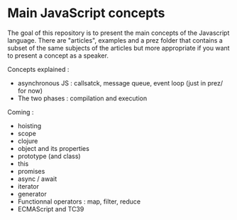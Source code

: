 # Main JavaScript concepts

The goal of this repository is to present the main concepts of the Javascript language.
There are "articles", examples and a prez folder that contains a subset of the same subjects of the articles but more appropriate if you want to present a concept as a speaker.

Concepts explained :

- asynchronous JS : callsatck, message queue, event loop (just in prez/ for now)
- The two phases : compilation and execution

Coming :

- hoisting
- scope
- clojure
- object and its properties
- prototype (and class)
- this
- promises
- async / await
- iterator
- generator
- Functionnal operators : map, filter, reduce
- ECMAScript and TC39
